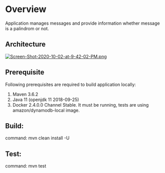 Overview
===========================

Application manages messages and provide information whether message is a palindrom or not.

## Architecture
[![Screen-Shot-2020-10-02-at-9-42-02-PM.png](https://i.postimg.cc/SKnsLtnY/Screen-Shot-2020-10-02-at-9-42-02-PM.png)](https://postimg.cc/Mc8qq5bz)

## Prerequisite
Following prerequisites are required to build application locally:
1. Maven 3.6.2
2. Java 11 (openjdk 11 2018-09-25)
3. Docker 2.4.0.0 Channel Stable. It must be running, tests are using amazon/dynamodb-local image.

## Build:
command: mvn clean install -U

## Test:
command: mvn test
